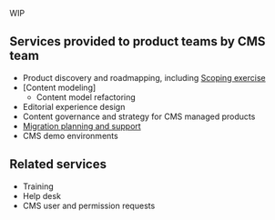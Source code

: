 WIP

## Services provided to product teams by CMS team
 * Product discovery and roadmapping, including [Scoping exercise](cms-scoping-exercise.md)
 * [Content modeling]
   * Content model refactoring
 * Editorial experience design
 * Content governance and strategy for CMS managed products
 * [Migration planning and support](https://github.com/department-of-veterans-affairs/va.gov-team/blob/master/platform/cms/product-team-support/migration-services/README.md)
 * CMS demo environments

## Related services 
* Training
* Help desk 
* CMS user and permission requests
